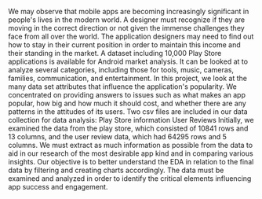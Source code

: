 We may observe that mobile apps are becoming increasingly significant in people's lives in the modern world. A designer must recognize if they are moving in the correct direction or not given the immense challenges they face from all over the world. The application designers may need to find out how to stay in their current position in order to maintain this income and their standing in the market. A dataset including 10,000 Play Store applications is available for Android market analysis. It can be looked at to analyze several categories, including those for tools, music, cameras, families, communication, and entertainment. In this project, we look at the many data set attributes that influence the application's popularity. We concentrated on providing answers to issues such as what makes an app popular, how big and how much it should cost, and whether there are any patterns in the attitudes of its users. Two csv files are included in our data collection for data analysis: Play Store information User Reviews Initially, we examined the data from the play store, which consisted of 10841 rows and 13 columns, and the user review data, which had 64295 rows and 5 columns. We must extract as much information as possible from the data to aid in our research of the most desirable app kind and in comparing various insights. Our objective is to better understand the EDA in relation to the final data by filtering and creating charts accordingly. The data must be examined and analyzed in order to identify the critical elements influencing app success and engagement.
